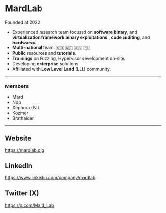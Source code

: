 # **MardLab**
Founded at 2022

- Experienced research team focused on **software binary**, and **virtualization framework binary exploitations** , **code auditing**, and **hardwares**. 
- **Multi-national** team. 🇰🇷 🇦🇹 🇺🇸 🇵🇱
- **Public** resources and **tutorials**.
- **Trainings** on Fuzzing, Hypervisor development on-site.
- Developing **enterprise** solutions. 
- Affiliated with **Low Level Land** (LLL)  community.

----- 

### Members

- Mard
- Nop
- Xephora (PJ)
- Kozmer
- Brathaider
   

---------------------------------------------------------------------------------------------------------

## **Website**                       
https://mardlab.org     

## **LinkedIn**                                                            
https://www.linkedin.com/company/mardlab  

## **Twitter (X)**
https://x.com/Mard_Lab
